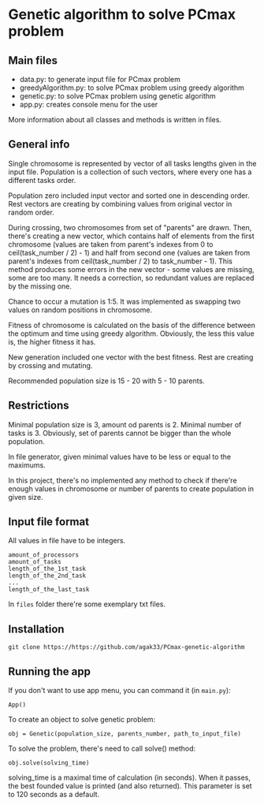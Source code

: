 # Genetic algorithm to solve PCmax problem

## Main files
* data.py: to generate input file for PCmax problem
* greedyAlgorithm.py: to solve PCmax problem using greedy algorithm
* genetic.py: to solve PCmax problem using genetic algorithm
* app.py: creates console menu for the user

More information about all classes and methods is written in files.

## General info
Single chromosome is represented by vector of all tasks lengths 
given in the input file. Population is a collection of such vectors, 
where every one has a different tasks order.

Population zero included input vector and sorted one in
descending order. Rest vectors are creating by combining values 
from original vector in random order.

During crossing, two chromosomes from set of "parents" are drawn.
Then, there's creating a new vector, which contains half of elements
from the first chromosome (values are taken from parent's indexes 
from 0 to ceil(task_number / 2) - 1) and half from second one 
(values are taken from parent's indexes from ceil(task_number / 2) to task_number - 1).
This method produces some errors in the new vector - some values are
missing, some are too many. It needs a correction,
so redundant values are replaced by the missing one.

Chance to occur a mutation is 1:5. It was implemented as swapping two
values on random positions in chromosome.

Fitness of chromosome is calculated on the basis of the difference
between the optimum and time using greedy algorithm. Obviously,
the less this value is, the higher fitness it has.

New generation included one vector with the best fitness. Rest
are creating by crossing and mutating.

Recommended population size is 15 - 20 with 5 - 10 parents.

## Restrictions

Minimal population size is 3, amount od parents is 2.
Minimal number of tasks is 3. Obviously, set of parents cannot
be bigger than the whole population.

In file generator, given minimal values have to be less or equal to the
maximums.

In this project, there's no implemented any method to check if there're
enough values in chromosome or number of parents to create population 
in given size.

## Input file format
All values in file have to be integers.
```angular2html
amount_of_processors
amount_of_tasks
length_of_the_1st_task
length_of_the_2nd_task
...
length_of_the_last_task
```

In ```files``` folder there're some exemplary txt files.

## Installation
```angular2html
git clone https://https://github.com/agak33/PCmax-genetic-algorithm
```
## Running the app
If you don't want to use app menu, you can command it (in ```main.py```):
```angular2html
App()
```
To create an object to solve genetic problem:
```angular2html
obj = Genetic(population_size, parents_number, path_to_input_file)
```
To solve the problem, there's need to call solve() method:
```angular2html
obj.solve(solving_time)
```
solving_time is a maximal time of calculation (in seconds). 
When it passes, the best founded value is printed (and also returned). 
This parameter is set to 120 seconds as a default.
